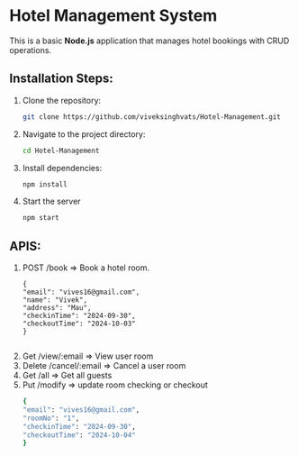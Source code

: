 # Hotel Management System

This is a basic **Node.js** application that manages hotel bookings with CRUD operations.

## Installation Steps:
1. Clone the repository:
   ```bash
   git clone https://github.com/viveksinghvats/Hotel-Management.git
2. Navigate to the project directory:
   ```bash
   cd Hotel-Management
3. Install dependencies:
   ```bash
   npm install
4. Start the server
   ```bash
   npm start

## APIS:     
1. POST /book => Book a hotel room.
   ```bash:
   {
   "email": "vives16@gmail.com",
   "name": "Vivek",
   "address": "Mau", 
   "checkinTime": "2024-09-30",
   "checkoutTime": "2024-10-03"
   }
 
 2. Get /view/:email => View user room
 3. Delete /cancel/:email => Cancel a user room
 4. Get /all => Get all guests
 5. Put /modify => update room checking or checkout
    ```bash
    {
    "email": "vives16@gmail.com",
    "roomNo": "1",
    "checkinTime": "2024-09-30",
    "checkoutTime": "2024-10-04"
    }
    
